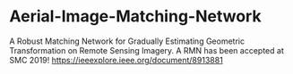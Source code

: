 # Aerial-Image-Matching-Network
A Robust Matching Network for Gradually Estimating Geometric Transformation on Remote Sensing Imagery.
A RMN has been accepted at SMC 2019!
https://ieeexplore.ieee.org/document/8913881
